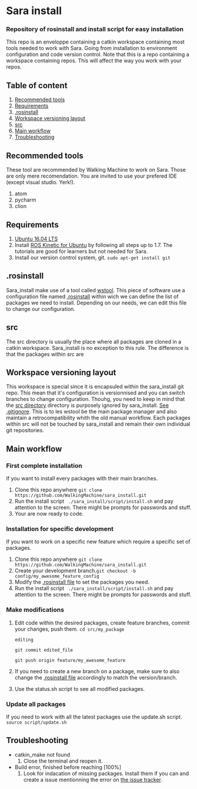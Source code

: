 # Sara install

### Repository of rosinstall and install script for easy installation
This repo is an enveloppe containing a catkin workspace containing most tools needed to work with Sara.
Going from installation to environment configuration and code version control.
Note that this is a repo containing a workspace containing repos. This will affect the way you work with your repos.

## Table of content
1. [Recommended tools](#recommended-tools)
1. [Requirements](#requirements)
1. [.rosinstall](#rosinstall)
1. [Workspace versioning layout](#workspace-versioning-layout)
1. [src](#src)
1. [Main workflow](#main-workflow)
1. [Troubleshooting](#troubleshooting)

## Recommended tools
These tool are recommended by Walking Machine to work on Sara. Those are only mere recomendation. You are invited to use your prefered IDE (except visual studio. Yerk!).
1. atom
1. pycharm
1. clion

## Requirements
1. [Ubuntu 16.04 LTS](http://releases.ubuntu.com/16.04/)
1. Install [ROS Kinetic for Ubuntu](https://wiki.ros.org/kinetic/Installation/Ubuntu) by following all steps up to 1.7. The tutorials are good for learners but not needed for Sara.
1.  Install our version control system, git. ``` sudo apt-get install git ```

## .rosinstall
Sara_install make use of a tool called [wstool](https://wiki.ros.org/wstool). This piece of software use a configuration file named [.rosinstall](#src/.rosinstall) within wich we can define the list of packages we need to install. Depending on our needs, we can edit this file to change our configuration.

## src
The src directory is usually the place where all packages are cloned in a catkin workspace. Sara_install is no exception to this rule. The difference is that the packages within src are 

## Workspace versioning layout
This workspace is special since it is encapsuled within the sara_install git repo. This mean that it's configuration is versionnised and you can switch branches to change configuration. Thouhg, you need to keep in mind that the [src directory](#src) directory is purposely ignored by sara_install. [See .gitignore](#.gitignore). This is to les wstool be the main package manager and also maintain a retrocompatibility whith the old manual workflow. Each packages within src will not be touched by sara_install and remain their own individual git repositories.

## Main workflow
### First complete installation
If you want to install every packages with their main branches.
1. Clone this repo anywhere ``` git clone https://github.com/WalkingMachine/sara_install.git ```
1. Run the install script ``` ./sara_install/script/install.sh``` and pay attention to the screen. There might be prompts for passwords and stuff.
1. Your are now ready to code.

### Installation for specific development
If you want to work on a specific new feature which require a specific set of packages.
1. Clone this repo anywhere ``` git clone https://github.com/WalkingMachine/sara_install.git ```
1. Create your development branch.``` git checkout -b config/my_awesome_feature_config ```
1. Modify the [.rosinstall file](#src/.rosinstall) to set the packages you need.
1. Run the install script ``` ./sara_install/script/install.sh``` and pay attention to the screen. There might be prompts for passwords and stuff.

### Make modifications
1. Edit code within the desired packages, create feature branches, commit your changes, push them.
   ``` cd src/my_package ```
   
   ``` editing ```
   
   ``` git commit edited_file ```
   
   ``` git push origin feature/my_awesome_feature ```
   
1. If you need to create a new branch on a package, make sure to also change the [.rosinstall file](#src/.rosinstall) accordingly to match the version/branch.
1. Use the status.sh script to see all modified packages.

### Update all packages
If you need to work with all the latest packages use the update.sh script.
   ``` source script/update.sh ```
   
## Troubleshooting

* catkin_make not found
  1. Close the terminal and reopen it.
* Build error, finished before reaching [100%]
  1. Look for indacation of missing packages. Install them if you can and create a issue mentionning the error on [the issue tracker](https://github.com/WalkingMachine/sara_install/issues).
